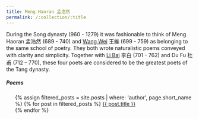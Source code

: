 ```yaml
---
title: Meng Haoran 孟浩然
permalink: /:collection/:title
---
```


During the Song dynasty (960 - 1279) it was fashionable to think of Meng Haoran 孟浩然 (689 - 740) and [Wang Wei](/poets/wang-wei) 王維 (699 - 759) as belonging to the same school of poetry. They both wrote naturalistic poems conveyed with clarity and simplicity. Together with [Li Bai](/poets/li-bai) 李白 (701 - 762) and Du Fu 杜甫 (712 – 770), these four poets are considered to be the greatest poets of the Tang dynasty.

##### Poems

<ul>
  {% assign filtered_posts = site.posts | where: 'author', page.short_name %}
  {% for post in filtered_posts %}
    <a href="{{ post.short_title }}">{{ post.title }}</a><br>
  {% endfor %}
</ul>
